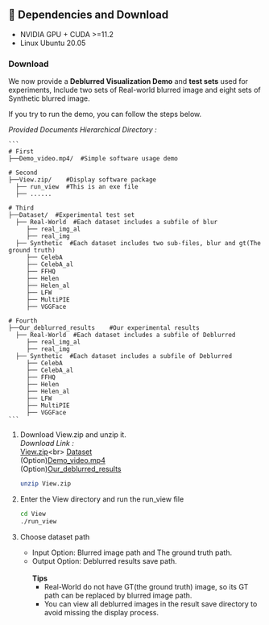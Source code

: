 

## :wrench: Dependencies and Download
- NVIDIA GPU + CUDA >=11.2
- Linux Ubuntu 20.05

### Download
We now provide a **Deblurred Visualization Demo** and **test sets** used for experiments,
Include two sets of Real-world blurred image and eight sets of Synthetic blurred image.<br>

If you try to run the demo, you can follow the steps below.

*Provided Documents Hierarchical Directory :* <br>

    ```
    # First
    ├──Demo_video.mp4/  #Simple software usage demo
    
    # Second
    ├──View.zip/    #Display software package
      ├── run_view  #This is an exe file
      ├── ......
      
    # Third
    ├──Dataset/  #Experimental test set
      ├── Real-World  #Each dataset includes a subfile of blur
         ├── real_img_al
         ├── real_img
      ├── Synthetic  #Each dataset includes two sub-files, blur and gt(The ground truth)
         ├── CelebA
         ├── CelebA_al
         ├── FFHQ
         ├── Helen
         ├── Helen_al
         ├── LFW
         ├── MultiPIE
         ├── VGGFace
         
    # Fourth
    ├──Our_deblurred_results    #Our experimental results
      ├── Real-World  #Each dataset includes a subfile of Deblurred
         ├── real_img_al
         ├── real_img
      ├── Synthetic  #Each dataset includes a subfile of Deblurred
         ├── CelebA
         ├── CelebA_al
         ├── FFHQ
         ├── Helen
         ├── Helen_al
         ├── LFW
         ├── MultiPIE
         ├── VGGFace
    ```

1. Download View.zip and unzip it.<br>
   *Download Link :* <br>
        [View.zip](https://drive.google.com/file/d/1LMhYlDkUfzMvxOrEOzPgsiWtRYT02flT/view?)<br>
        [Dataset](https://drive.google.com/drive/folders/1ppUgxn4UiaSkyxAxWOcq1dFgtHlFGQsr?usp=sharing)<br>
        (Option)[Demo_video.mp4](https://drive.google.com/file/d/1GECMpzvoW5zc04g2GWii7PcYVLLuilb_/view?usp=sharing)<br>
        (Option)[Our_deblurred_results](https://drive.google.com/drive/folders/1UZJhhYVfBJlXRiKT2Q37BMYQoUsk2p59?usp=sharing)<br>

    ```bash
    unzip View.zip
    ```
 
2. Enter the View directory and run the run_view file

    ```bash
    cd View
    ./run_view
    ```
    
3. Choose dataset path<br>
   - Input Option: Blurred image path and The ground truth path.<br>
   - Output Option: Deblurred results save path.<br><br>
   **Tips**  
      -  Real-World do not have GT(the ground truth) image, so its GT path can be replaced by blurred image path.
      -  You can view all deblurred images in the result save directory to avoid missing the display process.

